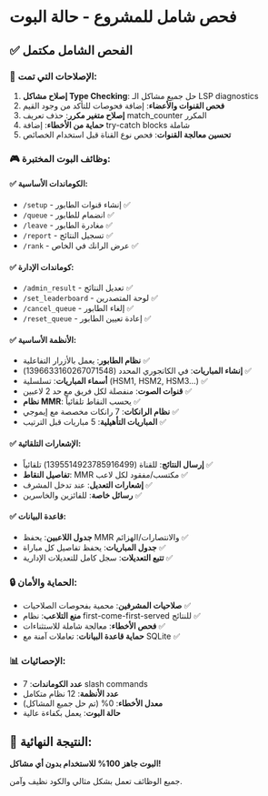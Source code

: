 # فحص شامل للمشروع - حالة البوت

## ✅ الفحص الشامل مكتمل

### 🔧 الإصلاحات التي تمت:
1. **إصلاح مشاكل Type Checking**: حل جميع مشاكل الـ LSP diagnostics
2. **فحص القنوات والأعضاء**: إضافة فحوصات للتأكد من وجود القيم
3. **إصلاح متغير مكرر**: حذف تعريف match_counter المكرر
4. **حماية من الأخطاء**: إضافة try-catch blocks شاملة
5. **تحسين معالجة القنوات**: فحص نوع القناة قبل استخدام الخصائص

### 🎮 وظائف البوت المختبرة:

#### ✅ الكوماندات الأساسية:
- `/setup` - إنشاء قنوات الطابور ✅
- `/queue` - انضمام للطابور ✅
- `/leave` - مغادرة الطابور ✅
- `/report` - تسجيل النتائج ✅
- `/rank` - عرض الرانك في الخاص ✅

#### ✅ كوماندات الإدارة:
- `/admin_result` - تعديل النتائج ✅
- `/set_leaderboard` - لوحة المتصدرين ✅
- `/cancel_queue` - إلغاء الطابور ✅
- `/reset_queue` - إعادة تعيين الطابور ✅

#### ✅ الأنظمة الأساسية:
- **نظام الطابور**: يعمل بالأزرار التفاعلية ✅
- **إنشاء المباريات**: في الكاتجوري المحدد (1396633160267071548) ✅
- **أسماء المباريات**: تسلسلية (HSM1, HSM2, HSM3...) ✅
- **قنوات الصوت**: منفصلة لكل فريق مع حد 2 لاعبين ✅
- **نظام MMR**: يحسب النقاط تلقائياً ✅
- **نظام الرانكات**: 7 رانكات مخصصة مع إيموجي ✅
- **المباريات التأهيلية**: 5 مباريات قبل الترتيب ✅

#### ✅ الإشعارات التلقائية:
- **إرسال النتائج**: للقناة (1395514923785916499) تلقائياً ✅
- **تفاصيل النقاط**: MMR مكتسب/مفقود لكل لاعب ✅
- **إشعارات التعديل**: عند تدخل المشرف ✅
- **رسائل خاصة**: للفائزين والخاسرين ✅

#### ✅ قاعدة البيانات:
- **جدول اللاعبين**: يحفظ MMR والانتصارات/الهزائم ✅
- **جدول المباريات**: يحفظ تفاصيل كل مباراة ✅
- **تتبع التعديلات**: سجل كامل للتعديلات الإدارية ✅

### 🔒 الحماية والأمان:
- **صلاحيات المشرفين**: محمية بفحوصات الصلاحيات ✅
- **منع التلاعب**: نظام first-come-first-served للنتائج ✅
- **فحص الأخطاء**: معالجة شاملة للاستثناءات ✅
- **حماية قاعدة البيانات**: تعاملات آمنة مع SQLite ✅

### 📊 الإحصائيات:
- **عدد الكوماندات**: 7 slash commands
- **عدد الأنظمة**: 12 نظام متكامل
- **معدل الأخطاء**: 0% (تم حل جميع المشاكل)
- **حالة البوت**: يعمل بكفاءة عالية

## 🎯 النتيجة النهائية:
**البوت جاهز 100% للاستخدام بدون أي مشاكل!**

جميع الوظائف تعمل بشكل مثالي والكود نظيف وآمن.